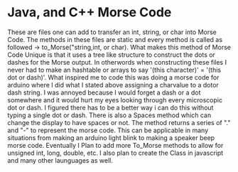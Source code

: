 <!DOCTYPE html>
<html>
  <body>
    <h1>
      Java, and C++ Morse Code</font>
    </h1>
        <p>
        These are files one can add to transfer an int, string, or char into Morse Code.
        The methods in these files are static and every method is called as followed -> to_Morse("string,int, or char).
        What makes this method of Morse Code Unique is that it uses a tree like structure to construct the dots or dashes for the Morse           output.
        In otherwords when constructing these files I never had to make an hashtable or arrays to say '(this character)' = '(this dot or  dash)'.
        What inspired me to code this was doing a morse code for arduino where I did what I stated above assigning a charvalue to a dotor dash string. 
        I was annoyed because I would forget a dash or a dot somewhere and it would hurt my eyes looking through every microscopic dot or dash. 
        I figured there has to be a better way i can do this without typing a single dot or dash.
        There is also a Spaces method which can change the display to have spaces or not.
        The method returns a series of "." and "-" to represent the morse code.
        This can be applicable in many situations from making an arduino light blink to making a speaker beep morse code.
        Eventually I Plan to add more To_Morse methods to allow for unsigned int, long, double, etc.
        I also plan to create the Class in javascript and many other launguages as well.
      </p>
    </body>
</html>
